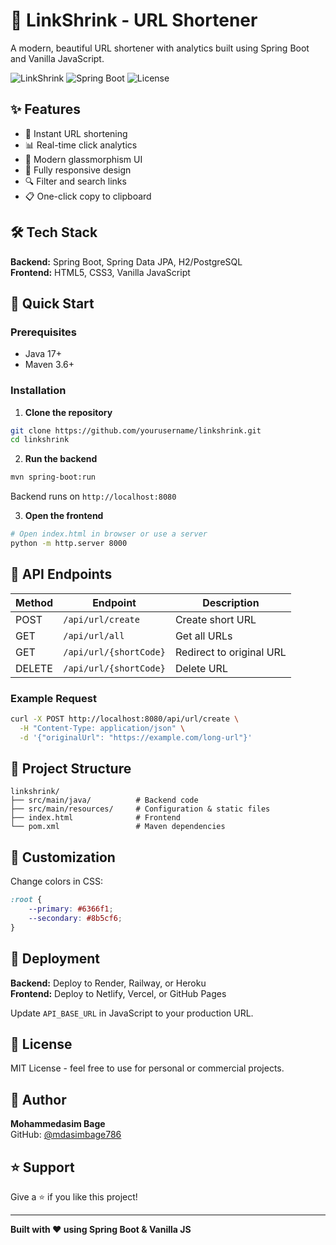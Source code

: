 # 🔗 LinkShrink - URL Shortener

A modern, beautiful URL shortener with analytics built using Spring Boot and Vanilla JavaScript.

![LinkShrink](https://img.shields.io/badge/LinkShrink-URL%20Shortener-6366f1?style=flat-square)
![Spring Boot](https://img.shields.io/badge/Spring%20Boot-3.x-brightgreen?style=flat-square)
![License](https://img.shields.io/badge/License-MIT-blue?style=flat-square)

## ✨ Features

- 🚀 Instant URL shortening
- 📊 Real-time click analytics
- 🎨 Modern glassmorphism UI
- 📱 Fully responsive design
- 🔍 Filter and search links
- 📋 One-click copy to clipboard

## 🛠️ Tech Stack

**Backend:** Spring Boot, Spring Data JPA, H2/PostgreSQL  
**Frontend:** HTML5, CSS3, Vanilla JavaScript

## 🚀 Quick Start

### Prerequisites
- Java 17+
- Maven 3.6+

### Installation

1. **Clone the repository**
```bash
git clone https://github.com/yourusername/linkshrink.git
cd linkshrink
```

2. **Run the backend**
```bash
mvn spring-boot:run
```
Backend runs on `http://localhost:8080`

3. **Open the frontend**
```bash
# Open index.html in browser or use a server
python -m http.server 8000
```

## 📡 API Endpoints

| Method | Endpoint | Description |
|--------|----------|-------------|
| POST | `/api/url/create` | Create short URL |
| GET | `/api/url/all` | Get all URLs |
| GET | `/api/url/{shortCode}` | Redirect to original URL |
| DELETE | `/api/url/{shortCode}` | Delete URL |

### Example Request
```bash
curl -X POST http://localhost:8080/api/url/create \
  -H "Content-Type: application/json" \
  -d '{"originalUrl": "https://example.com/long-url"}'
```

## 📁 Project Structure

```
linkshrink/
├── src/main/java/          # Backend code
├── src/main/resources/     # Configuration & static files
├── index.html              # Frontend
└── pom.xml                 # Maven dependencies
```

## 🎨 Customization

Change colors in CSS:
```css
:root {
    --primary: #6366f1;
    --secondary: #8b5cf6;
}
```

## 🚢 Deployment

**Backend:** Deploy to Render, Railway, or Heroku  
**Frontend:** Deploy to Netlify, Vercel, or GitHub Pages

Update `API_BASE_URL` in JavaScript to your production URL.

## 📝 License

MIT License - feel free to use for personal or commercial projects.

## 👤 Author

**Mohammedasim Bage**  
GitHub: [@mdasimbage786](https://github.com/mdasimbage786)

## ⭐ Support

Give a ⭐️ if you like this project!

---

**Built with ❤️ using Spring Boot & Vanilla JS**

